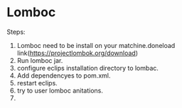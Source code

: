 # Lomboc
Steps:

1) Lomboc need to be install on your matchine.doneload link(https://projectlombok.org/download)
2) Run lomboc jar.
3) configure eclips installation directory to lombac.
4) Add dependencyes to pom.xml.
5) restart eclips.
6) try to user lomboc anitations.
7)

